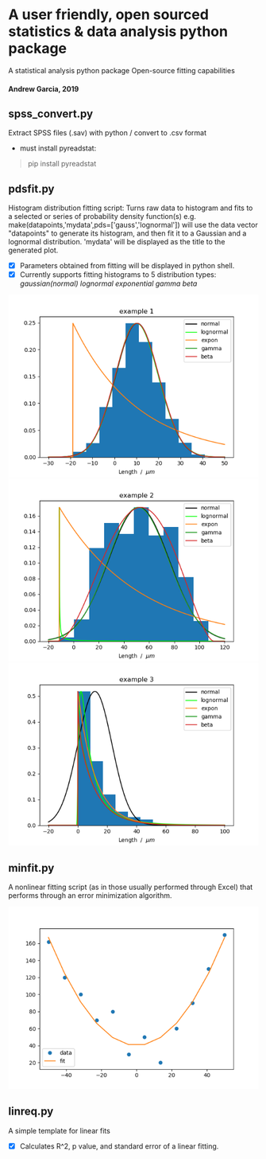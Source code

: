 # A user friendly, open sourced statistics & data analysis python package
A statistical analysis python package
Open-source fitting capabilities
#### Andrew Garcia, 2019

## spss_convert.py

Extract SPSS files (.sav) with python / convert to .csv format

* must install pyreadstat:
> pip install pyreadstat

## pdsfit.py
Histogram distribution fitting script: Turns raw data to histogram and fits to a selected or series of probability density function(s)
e.g. make(datapoints,'mydata',pds=['gauss','lognormal']) will use the data vector "datapoints" to generate its histogram, and then fit it to a Gaussian and a lognormal distribution. 'mydata' will be displayed as the title to the generated plot.

- [x] Parameters obtained from fitting will be displayed in python shell.
- [x] Currently supports fitting histograms to 5 distribution types:
      *gaussian(normal)
      lognormal
      exponential
      gamma
      beta*

![Screenshot](pdsfit_Figure_1.png)
![Screenshot](pdsfit_Figure_2.png)
![Screenshot](pdsfit_Figure_3.png)


## minfit.py
A nonlinear fitting script (as in those usually performed through Excel)
that performs through an error minimization algorithm.

![Screenshot](minfit_Figure_1.png)

## linreq.py
A simple template for linear fits
- [x] Calculates R^2, p value, and standard error of a linear fitting.
